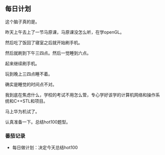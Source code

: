 ## 每日计划

这个脑子真的是。

昨天上午去上了一节马原课，马原课没怎么听，在学openGL。

然后吃了饭回了寝室之后就开始刷手机。

然后就刷到下午三四点。然后一觉睡到六点。

起来继续刷手机。

玩到晚上三四点睡不着。

确实是睡觉的时间点不对。

我到底在焦虑什么，学校的考试不用怎么管，专心学好该学的计算机网络和操作系统和C++STL和项目。

马上华为机试了。

认真准备一下。总结hot100题型。

### 番茄记录

- 每日做计划：决定今天总结hot100